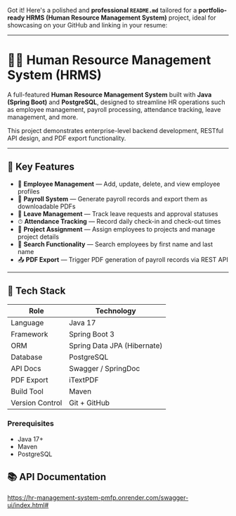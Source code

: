 Got it! Here's a polished and **professional `README.md`** tailored for a **portfolio-ready HRMS (Human Resource Management System)** project, ideal for showcasing on your GitHub and linking in your resume:

---

# 🧑‍💼 Human Resource Management System (HRMS)

A full-featured **Human Resource Management System** built with **Java (Spring Boot)** and **PostgreSQL**, designed to streamline HR operations such as employee management, payroll processing, attendance tracking, leave management, and more.

This project demonstrates enterprise-level backend development, RESTful API design, and PDF export functionality.

---

## 🚀 Key Features

* 👥 **Employee Management** — Add, update, delete, and view employee profiles
* 💸 **Payroll System** — Generate payroll records and export them as downloadable PDFs
* 📆 **Leave Management** — Track leave requests and approval statuses
* ⏱ **Attendance Tracking** — Record daily check-in and check-out times
* 📂 **Project Assignment** — Assign employees to projects and manage project details
* 🔎 **Search Functionality** — Search employees by first name and last name
* 📤 **PDF Export** — Trigger PDF generation of payroll records via REST API

---

## 🧰 Tech Stack

| Role            | Technology                  |
| --------------- | --------------------------- |
| Language        | Java 17                     |
| Framework       | Spring Boot 3               |
| ORM             | Spring Data JPA (Hibernate) |
| Database        | PostgreSQL                  |
| API Docs        | Swagger / SpringDoc         |
| PDF Export      | iTextPDF                    |
| Build Tool      | Maven                       |
| Version Control | Git + GitHub                |


### Prerequisites

* Java 17+
* Maven
* PostgreSQL



## 📚 API Documentation
https://hr-management-system-pmfp.onrender.com/swagger-ui/index.html#

